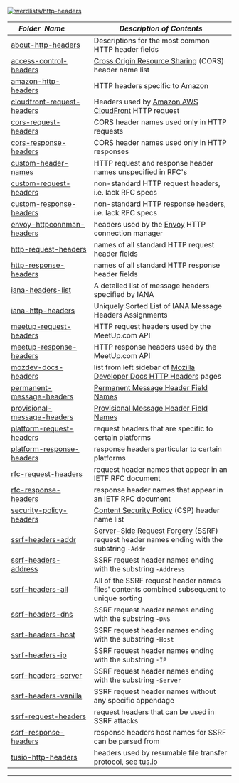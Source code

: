 <script type="text/javascript">
function img_src() {
  var s = "https://img.shields.io/badge/";

  var apath = window.location.pathname;
  var adirs = apath.split("/");
  var awerd = adirs[0];
  var afold = adirs[1];
  var afupc = afold.toUpperCase();
  var awupc = awerd.toUpperCase();
  var unupc = afupc.replace("-", "_");

  s += awupc;
  s += "-";
  s += anupc;
  s += "-";
  s += "GREEN";
  s += ".svg?logo=github&style=popout&longCache=true";

  return s;
}
</script>

<img onload="this.onload=null; this.src=img_src();" />

[![werdlists/http-headers](https://img.shields.io/badge/werdlists-http_headers-purple.svg?logo=github&style=popout&longCache=true)](# "werdlists/http-headers")

|&nbsp;&nbsp;&nbsp;&nbsp;_Folder&nbsp;&nbsp;Name_&nbsp;&nbsp;&nbsp;&nbsp;| _Description of Contents_
|:----------------|--------------------------------------------------------------------------------------------------------------------------------------------------------
| [about-http-headers](about-http-headers.txt) |  Descriptions for the most common HTTP header fields 
| [access-control-headers](access-control-headers.txt) |  [Cross Origin Resource Sharing](https://wikipedia.org/wiki/Cross-origin_resource_sharing) (CORS) header name list 
| [amazon-http-headers](amazon-http-headers.txt) |  HTTP headers specific to Amazon 
| [cloudfront-request-headers](cloudfront-request-headers.txt) |  Headers used by [Amazon AWS CloudFront](https://aws.amazon.com/cloudfront/ "CloudFront is a content delivery network offered by Amazon Web Services.") HTTP request 
| [cors-request-headers](cors-request-headers.txt) |  CORS header names used only in HTTP requests 
| [cors-response-headers](cors-response-headers.txt) |  CORS header names used only in HTTP responses 
| [custom-header-names](custom-header-names.txt) |  HTTP request and response header names unspecified in RFC's 
| [custom-request-headers](custom-request-headers.txt) |  non-standard HTTP request headers, i.e. lack RFC specs 
| [custom-response-headers](custom-response-headers.txt) |  non-standard HTTP response headers, i.e. lack RFC specs 
| [envoy-httpconnman-headers](envoy-httpconnman-headers.txt) |  headers used by the [Envoy](https://envoyproxy.io "Envoy is an open source edge and service proxy, designed for cloud-native applications.") HTTP connection manager 
| [http-request-headers](http-request-headers.txt) |  names of all standard HTTP request header fields 
| [http-response-headers](http-response-headers.txt) |  names of all standard HTTP response header fields 
| [iana-headers-list](iana-headers-list.txt) |  A detailed list of message headers specified by IANA 
| [iana-http-headers](iana-http-headers.txt) |  Uniquely Sorted List of IANA Message Headers Assignments 
| [meetup-request-headers](meetup-request-headers.txt) |  HTTP request headers used by the MeetUp.com API 
| [meetup-response-headers](meetup-response-headers.txt) |  HTTP response headers used by the MeetUp.com API 
| [mozdev-docs-headers](mozdev-docs-headers.txt) |  list from left sidebar of [Mozilla Developer Docs HTTP Headers](https://developer.mozilla.org/docs/Web/HTTP/Headers) pages
| [permanent-message-headers](permanent-message-headers.csv) |  [Permanent Message Header Field Names](https://iana.org/assignments/message-headers/perm-headers.csv) 
| [provisional-message-headers](provisional-message-headers.csv) |  [Provisional Message Header Field Names](https://iana.org/assignments/message-headers/prov-headers.csv) 
| [platform-request-headers](platform-request-headers.txt) |  request headers that are specific to certain platforms 
| [platform-response-headers](platform-response-headers.txt) |  response headers particular to certain platforms 
| [rfc-request-headers](rfc-request-headers.txt) |  request header names that appear in an IETF RFC document 
| [rfc-response-headers](rfc-response-headers.txt) |  response header names that appear in an IETF RFC document 
| [security-policy-headers](security-policy-headers.txt) |  [Content Security Policy](https://wikipedia.org/wiki/Content_Security_Policy) (CSP) header name list 
| [ssrf-headers-addr](ssrf-headers-addr.txt) | [Server-Side Request Forgery](https://www.owasp.org/index.php/Server_Side_Request_Forgery) (SSRF) request header names ending with the substring `-Addr`
| [ssrf-headers-address](ssrf-headers-address.txt) | SSRF request header names ending with the substring `-Address`
| [ssrf-headers-all](ssrf-headers-all.txt) | All of the SSRF request header names files' contents combined subsequent to unique sorting
| [ssrf-headers-dns](ssrf-headers-dns.txt) | SSRF request header names ending with the substring `-DNS`
| [ssrf-headers-host](ssrf-headers-host.txt) | SSRF request header names ending with the substring `-Host`
| [ssrf-headers-ip](ssrf-headers-ip.txt) | SSRF request header names ending with the substring `-IP`
| [ssrf-headers-server](ssrf-headers-server.txt) | SSRF request header names ending with the substring `-Server`
| [ssrf-headers-vanilla](ssrf-headers-vanilla.txt) | SSRF request header names without any specific appendage
| [ssrf-request-headers](ssrf-request-headers.txt) |  request headers that can be used in SSRF attacks 
| [ssrf-response-headers](ssrf-response-headers.txt) |  response headers host names for SSRF can be parsed from 
| [tusio-http-headers](tusio-http-headers.txt) |  headers used by resumable file transfer protocol, see [tus.io](https://tus.io "Open Protocol for Resumable File Uploads") 

* * *

